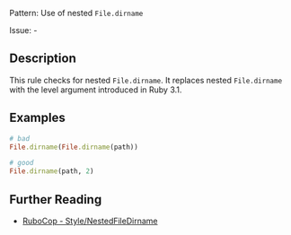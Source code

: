 Pattern: Use of nested `File.dirname`

Issue: -

## Description

This rule checks for nested `File.dirname`. It replaces nested `File.dirname` with the level argument introduced in Ruby 3.1.

## Examples

```ruby
# bad
File.dirname(File.dirname(path))

# good
File.dirname(path, 2)
```

## Further Reading

* [RuboCop - Style/NestedFileDirname](https://docs.rubocop.org/rubocop/cops_style.html#stylenestedfiledirname)
